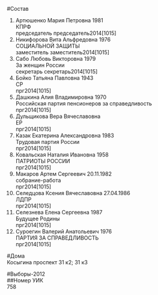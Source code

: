 #Состав  
1. Артюшенко Мария Петровна 1981  
    КПРФ  
    председатель председатель2014[1015]  
2. Никифорова Вита Альфредовна 1976  
    СОЦИАЛЬНОЙ ЗАЩИТЫ  
    заместитель заместитель2014[1015]  
3. Сабо Любовь Викторовна 1979  
    За женщин России  
    секретарь секретарь2014[1015]  
4. Бойко Татьяна Павловна 1943  
    СР  
    прг2014[1015]  
5. Дашкина Алия Владимировна 1970  
    Российская партия пенсионеров за справедливость  
    прг2014[1015]  
6. Дульщикова Вера Вячеславовна  
    ЕР  
    прг2014[1015]  
7. Казак Екатерина Александровна 1983  
    Трудовая партия России  
    прг2014[1015]  
8. Ковальская Наталия Ивановна 1958  
    ПАТРИОТЫ РОССИИ  
    прг2014[1015]  
9. Макаров Артем Сергеевич 20.11.1982  
    собрание-работа  
    прг2014[1015]  
10. Селедцова Ксения Вячеславовна 27.04.1986  
    ЛДПР  
    прг2014[1015]  
11. Селезнева Елена Сергеевна 1987  
    Будущее Родины  
    прг2014[1015]  
12. Суроегин Валерий Анатольевич 1976  
    ПАРТИЯ ЗА СПРАВЕДЛИВОСТЬ  
    прг2014[1015]  
  
#Дома  
Косыгина проспект 31 к2; 31 к3  
  
#Выборы-2012  
##Номер УИК  
758  
